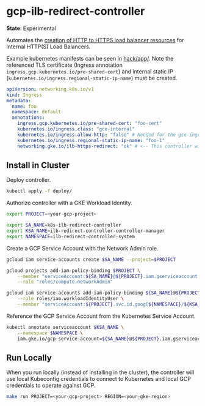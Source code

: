 # gcp-ilb-redirect-controller

**State**: Experimental

Automates the [creation of HTTP to HTTPS load balancer resources](https://cloud.google.com/load-balancing/docs/l7-internal/setting-up-http-to-https-redirect#partial-http-lb) for Internal HTTP(S) Load Balancers.

Example kubernetes manifests can be seen in [hack/app/](hack/app/). Note the referenced TLS certificate (Ingress annotation `ingress.gcp.kubernetes.io/pre-shared-cert`) and internal static IP (`kubernetes.io/ingress.regional-static-ip-name`) must be created.

```yaml
apiVersion: networking.k8s.io/v1
kind: Ingress
metadata:
  name: foo
  namespace: default
  annotations:
    ingress.gcp.kubernetes.io/pre-shared-cert: "foo-cert"
    kubernetes.io/ingress.class: "gce-internal"
    kubernetes.io/ingress.allow-http: "false" # Needed for the gce-ingress controller to create a HTTPS load balancer.
    kubernetes.io/ingress.regional-static-ip-name: "foo-1"
    networking.gke.io/ilb-https-redirect: "ok" # <-- This controller will look at this annotation and add a Forwarding Rule that redirects HTTP to HTTPS.
```

## Install in Cluster

Deploy controller.

```sh
kubectl apply -f deploy/
```

Authorize controller with a GKE Workload Identity.

```sh
export PROJECT=<your-gcp-project>

export SA_NAME=k8s-ilb-redirect-controller
export KSA_NAME=ilb-redirect-controller-controller-manager
export NAMESPACE=ilb-redirect-controller-system
```

Create a GCP Service Account with the Network Admin role.

```sh
gcloud iam service-accounts create $SA_NAME --project=$PROJECT

gcloud projects add-iam-policy-binding $PROJECT \
    --member "serviceAccount:${SA_NAME}@${PROJECT}.iam.gserviceaccount.com" \
    --role "roles/compute.networkAdmin"

gcloud iam service-accounts add-iam-policy-binding ${SA_NAME}@${PROJECT}.iam.gserviceaccount.com \
    --role roles/iam.workloadIdentityUser \
    --member "serviceAccount:${PROJECT}.svc.id.goog[${NAMESPACE}/${KSA_NAME}]"
```

Reference the GCP Service Account from the Kubernetes Service Account.

```sh
kubectl annotate serviceaccount $KSA_NAME \
    --namespace $NAMESPACE \
    iam.gke.io/gcp-service-account=${SA_NAME}@${PROJECT}.iam.gserviceaccount.com
```

## Run Locally

When you run locally (instead of installing in the cluster), the controller will use local Kubeconfig credentials to connect to Kubernetes and local GCP credentials to operate against GCP.

```sh
make run PROJECT=<your-gcp-project> REGION=<your-gke-region>
```

